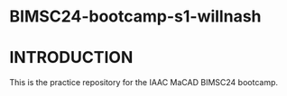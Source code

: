 # BIMSC24-bootcamp-s1-willnash

# INTRODUCTION

This is the practice repository for the IAAC MaCAD BIMSC24 bootcamp.